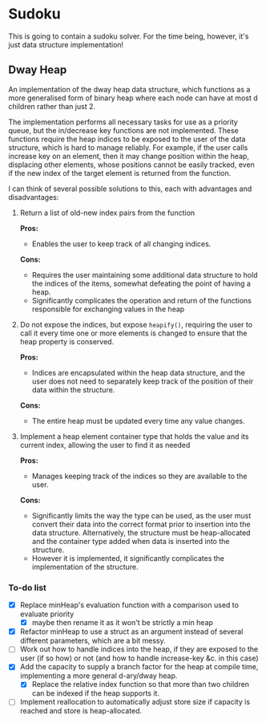 # Sudoku

This is going to contain a sudoku solver. For the time being,
however, it's just data structure implementation!

## Dway Heap
An implementation of the dway heap data structure, which
functions as a more generalised form of binary heap where
each node can have at most d children rather than just 2.

The implementation performs all necessary tasks for use as
a priority queue, but the in/decrease key functions are not
implemented. These functions require the heap indices to be
exposed to the user of the data structure, which is hard to
manage reliably. For example, if the user calls increase key
on an element, then it may change position within the heap,
displacing other elements, whose positions cannot be easily
tracked, even if the new index of the target element is
returned from the function.

I can think of several possible solutions to this, each with
advantages and disadvantages:

1. Return a list of old-new index pairs from the function

	**Pros:**
	- Enables the user to keep track of all changing indices.
	
	**Cons:**
	- Requires the user maintaining some additional data structure
   to hold the indices of the items, somewhat defeating the point
   of having a heap.
   - Significantly complicates the operation and return of the
   functions responsible for exchanging values in the heap

2. Do not expose the indices, but expose `heapify()`, requiring the
user to call it every time one or more elements is changed to
ensure that the heap property is conserved.

	**Pros:**
	- Indices are encapsulated within the heap data structure,
	and the user does not need to separately keep track of the
	position of their data within the structure.
		
	**Cons:**
	- The entire heap must be updated every time any value changes.

3. Implement a heap element container type that holds the value and
its current index, allowing the user to find it as needed

	**Pros:**
	- Manages keeping track of the indices so they are available
	to the user.
	
	**Cons:**
	- Significantly limits the way the type can be used, as the
	user must convert their data into the correct format prior to
	insertion into the data structure. Alternatively, the structure
	must be heap-allocated and the container type added when data
	is inserted into the structure.
	- However it is implemented, it significantly complicates the
	implementation of the structure.

### To-do list
- [x] Replace minHeap's evaluation function with a comparison
used to evaluate priority
	- [x] maybe then rename it as it won't be
   strictly a min heap
- [x] Refactor minHeap to use a struct as an argument instead
of several different parameters, which are a bit messy.
- [ ] Work out how to handle indices into the heap, if they are
exposed to the user (if so how) or not (and how to handle
increase-key &c. in this case)
- [x] Add the capacity to supply a branch factor for the heap
at compile time, implementing a more general d-ary/dway heap.
	- [x] Replace the relative index function so that more than
	two children can be indexed if the heap supports it.
- [ ] Implement reallocation to automatically adjust store size
if capacity is reached and store is heap-allocated.
